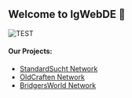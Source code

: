 ## Welcome to IgWebDE 👋
![TEST](https://media.discordapp.net/attachments/826725787495038987/1038890809078055194/image.png)


#### Our Projects:
- [StandardSucht Network](https://standardsucht.net/)
- [OldCraften Network](https://oldcraften.de/)
- [BridgersWorld Network](https://bridgersworld.eu/)
